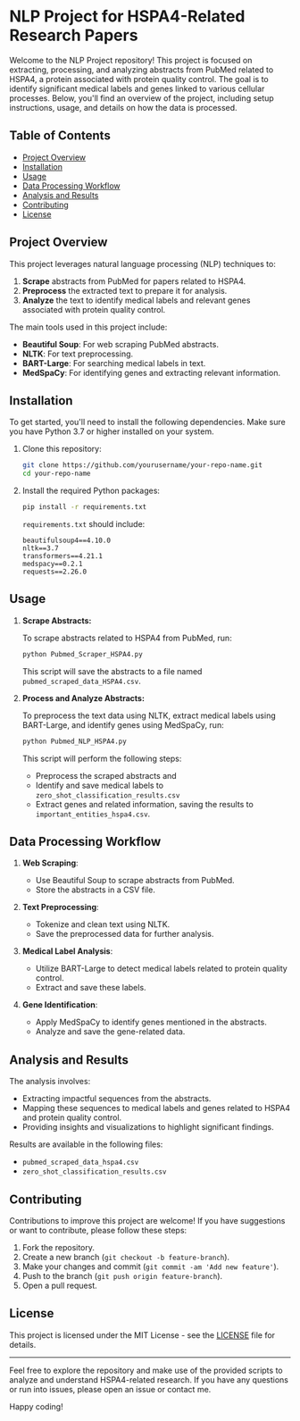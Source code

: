 # NLP Project for HSPA4-Related Research Papers

Welcome to the NLP Project repository! This project is focused on extracting, processing, and analyzing abstracts from PubMed related to HSPA4, a protein associated with protein quality control. The goal is to identify significant medical labels and genes linked to various cellular processes. Below, you'll find an overview of the project, including setup instructions, usage, and details on how the data is processed.

## Table of Contents

- [Project Overview](#project-overview)
- [Installation](#installation)
- [Usage](#usage)
- [Data Processing Workflow](#data-processing-workflow)
- [Analysis and Results](#analysis-and-results)
- [Contributing](#contributing)
- [License](#license)

## Project Overview

This project leverages natural language processing (NLP) techniques to:

1. **Scrape** abstracts from PubMed for papers related to HSPA4.
2. **Preprocess** the extracted text to prepare it for analysis.
3. **Analyze** the text to identify medical labels and relevant genes associated with protein quality control.

The main tools used in this project include:

- **Beautiful Soup**: For web scraping PubMed abstracts.
- **NLTK**: For text preprocessing.
- **BART-Large**: For searching medical labels in text.
- **MedSpaCy**: For identifying genes and extracting relevant information.

## Installation

To get started, you'll need to install the following dependencies. Make sure you have Python 3.7 or higher installed on your system.

1. Clone this repository:

    ```bash
    git clone https://github.com/yourusername/your-repo-name.git
    cd your-repo-name
    ```

2. Install the required Python packages:

    ```bash
    pip install -r requirements.txt
    ```

   `requirements.txt` should include:

    ```
    beautifulsoup4==4.10.0
    nltk==3.7
    transformers==4.21.1
    medspacy==0.2.1
    requests==2.26.0
    ```

## Usage

1. **Scrape Abstracts:**

    To scrape abstracts related to HSPA4 from PubMed, run:

    ```bash
    python Pubmed_Scraper_HSPA4.py
    ```

    This script will save the abstracts to a file named `pubmed_scraped_data_HSPA4.csv`.

2. **Process and Analyze Abstracts:**

    To preprocess the text data using NLTK, extract medical labels using BART-Large, and identify genes using MedSpaCy, run:

    ```bash
    python Pubmed_NLP_HSPA4.py
    ```

    This script will perform the following steps:
    - Preprocess the scraped abstracts and 
    - Identify and save medical labels to `zero_shot_classification_results.csv`
    - Extract genes and related information, saving the results to `important_entities_hspa4.csv`.

## Data Processing Workflow

1. **Web Scraping**:
   - Use Beautiful Soup to scrape abstracts from PubMed.
   - Store the abstracts in a CSV file.

2. **Text Preprocessing**:
   - Tokenize and clean text using NLTK.
   - Save the preprocessed data for further analysis.

3. **Medical Label Analysis**:
   - Utilize BART-Large to detect medical labels related to protein quality control.
   - Extract and save these labels.

4. **Gene Identification**:
   - Apply MedSpaCy to identify genes mentioned in the abstracts.
   - Analyze and save the gene-related data.

## Analysis and Results

The analysis involves:

- Extracting impactful sequences from the abstracts.
- Mapping these sequences to medical labels and genes related to HSPA4 and protein quality control.
- Providing insights and visualizations to highlight significant findings.

Results are available in the following files:

- `pubmed_scraped_data_hspa4.csv`
- `zero_shot_classification_results.csv`

## Contributing

Contributions to improve this project are welcome! If you have suggestions or want to contribute, please follow these steps:

1. Fork the repository.
2. Create a new branch (`git checkout -b feature-branch`).
3. Make your changes and commit (`git commit -am 'Add new feature'`).
4. Push to the branch (`git push origin feature-branch`).
5. Open a pull request.

## License

This project is licensed under the MIT License - see the [LICENSE](LICENSE) file for details.

---

Feel free to explore the repository and make use of the provided scripts to analyze and understand HSPA4-related research. If you have any questions or run into issues, please open an issue or contact me.

Happy coding!
